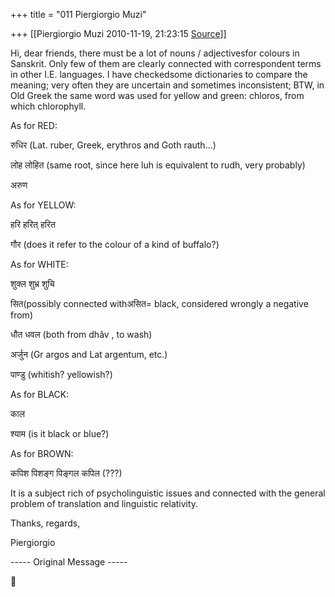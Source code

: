 +++
title = "011 Piergiorgio Muzi"

+++
[[Piergiorgio Muzi	2010-11-19, 21:23:15 [Source](https://groups.google.com/g/samskrita/c/C8UHLtfGZ-A)]]



Hi, dear friends, there must be a lot of nouns / adjectivesfor colours in Sanskrit. Only few of them are clearly connected with correspondent terms in other I.E. languages. I have checkedsome dictionaries to compare the meaning; very often they are uncertain and sometimes inconsistent; BTW, in Old Greek the same word was used for yellow and green: chloros, from which chlorophyll.

As for RED:

रुधिर (Lat. ruber, Greek, erythros and Goth rauth...)

लोह लोहित (same root, since here luh is equivalent to rudh, very probably)

अरुण

As for YELLOW:

हरि हरित् हरित

गौर (does it refer to the colour of a kind of buffalo?)

As for WHITE:

शुक्ल शुभ्र शुचि

सित(possibly connected withअसित= black, considered wrongly a negative from)

धौत धवल (both from dhâv , to wash)

अर्जुन (Gr argos and Lat argentum, etc.)

पाण्डु (whitish? yellowish?)

As for BLACK:

काल

श्याम (is it black or blue?)

As for BROWN:

कपिश पिशङ्ग पिङ्गल कपिल (???)

It is a subject rich of psycholinguistic issues and connected with the general problem of translation and linguistic relativity.

Thanks, regards,

Piergiorgio

----- Original Message -----



